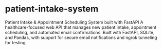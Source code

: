 # patient-intake-system
Patient Intake &amp; Appointment Scheduling System built with FastAPI A healthcare-focused web API that manages new patient intake, appointment scheduling, and automated email confirmations. Built with FastAPI, SQLite, and Pandas, with support for secure email notifications and ngrok tunneling for testing
